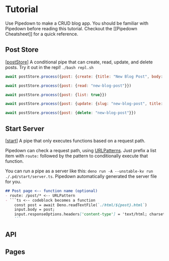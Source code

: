 # Tutorial

Use Pipedown to make a CRUD blog app. You should be familiar with Pipedown before reading this tutorial. Checkout the [[Pipedown Cheatsheet]] for a quick reference.

## Post Store
[[postStore]]
A conditional pipe that can create, read, update, and delete posts. Try it out in the repl!
`./bash repl.sh`

```js
await postStore.process({post: {create: {title: "New Blog Post", body: "# New Blog Post \n Some copy"}}})

await postStore.process({post: {read: "new-blog-post"}})

await postStore.process({post: {list: true}})

await postStore.process({post: {update: {slug: "new-blog-post", title: "New Blog Post", body: "# New Blog Post \n Some updated copy"}}})

await postStore.process({post: {delete: "new-blog-post"}})
```



## Start Server
[[start]]
A pipe that only executes functions based on a request path.

Pipedown can check a request path, using [URLPatterns](https://developer.mozilla.org/en-US/docs/Web/API/URLPattern). Just prefix a list item with `route:` followed by the pattern to conditionally execute that function.

You can run a pipe as a server like this: `deno run -A --unstable-kv run ./.pd/start/server.ts`. Pipedown automatically generated the server file for you.

```md
## Post page <-- function name (optional)
- route: /post/* <-- URLPattern
- ```ts <-- codeblock becomes a function
    const post = await Deno.readTextFile(`./html/${post}.html`)
    input.body = post;
    input.responseOptions.headers['content-type'] = 'text/html; charset=utf-8'
    ```
```

## API

## Pages

[//begin]: # "Autogenerated link references for markdown compatibility"
[postStore]: postStore "postStore"
[start]: start "Start"
[//end]: # "Autogenerated link references"
